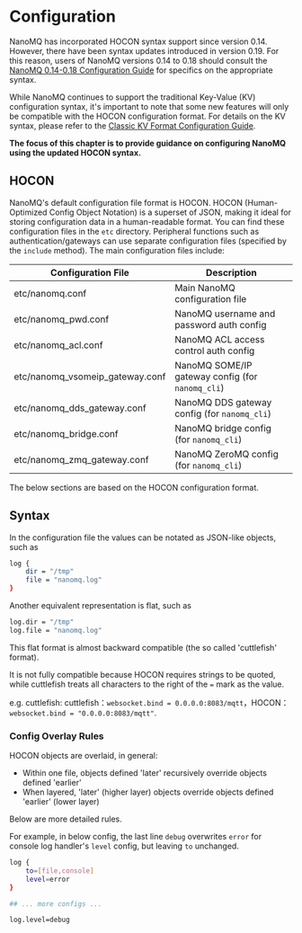 # Configuration

NanoMQ has incorporated HOCON syntax support since version 0.14. However, there have been syntax updates introduced in version 0.19. For this reason, users of NanoMQ versions 0.14 to 0.18 should consult the [NanoMQ 0.14-0.18 Configuration Guide](https://nanomq.io/docs/en/latest/config-description/v014.html) for specifics on the appropriate syntax.

While NanoMQ continues to support the traditional Key-Value (KV) configuration syntax, it's important to note that some new features will only be compatible with the HOCON configuration format. For details on the KV syntax, please refer to the [Classic KV Format Configuration Guide](https://nanomq.io/docs/en/latest/config-description/v013.html).

**The focus of this chapter is to provide guidance on configuring NanoMQ using the updated HOCON syntax.**

## HOCON

NanoMQ's default configuration file format is HOCON. HOCON (Human-Optimized Config Object Notation) is a superset of JSON, making it ideal for storing configuration data in a human-readable format. You can find these configuration files in the `etc` directory. Peripheral functions such as authentication/gateways can use separate configuration files (specified by the `include` method). The main configuration files include:

| Configuration File              | Description                                      |
| ------------------------------- | ------------------------------------------------ |
| etc/nanomq.conf                 | Main NanoMQ configuration file                   |
| etc/nanomq_pwd.conf             | NanoMQ username and password auth config         |
| etc/nanomq_acl.conf             | NanoMQ ACL access control auth config            |
| etc/nanomq_vsomeip_gateway.conf | NanoMQ SOME/IP gateway config (for `nanomq_cli`) |
| etc/nanomq_dds_gateway.conf     | NanoMQ DDS gateway config (for `nanomq_cli`)     |
| etc/nanomq_bridge.conf          | NanoMQ bridge config (for `nanomq_cli`)          |
| etc/nanomq_zmq_gateway.conf     | NanoMQ ZeroMQ config (for `nanomq_cli`)          |

The below sections are based on the HOCON configuration format. 

## Syntax

In the configuration file the values can be notated as JSON-like objects, such as

```bash
log {
    dir = "/tmp"
    file = "nanomq.log"
}
```

Another equivalent representation is flat, such as

```bash
log.dir = "/tmp"
log.file = "nanomq.log"
```

This flat format is almost backward compatible (the so called 'cuttlefish' format).

It is not fully compatible because HOCON requires strings to be quoted, while cuttlefish treats all characters to the right of the `=` mark as the value.

e.g. cuttlefish: cuttlefish：`websocket.bind = 0.0.0.0:8083/mqtt`，HOCON：`websocket.bind = "0.0.0.0:8083/mqtt"`.

### Config Overlay Rules

HOCON objects are overlaid, in general:

- Within one file, objects defined 'later' recursively override objects defined 'earlier'
- When layered, 'later' (higher layer) objects override objects defined 'earlier' (lower layer)

Below are more detailed rules.

For example, in below config, the last line `debug` overwrites `error` for
console log handler's `level` config, but leaving `to` unchanged.

```bash
log {
    to=[file,console]
    level=error
}

## ... more configs ...

log.level=debug
```

